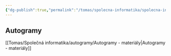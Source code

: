 ```yaml
---
{"dg-publish":true,"permalink":"/tomas/spolecna-informatika/spolecna-informatika-poznamky-materialy/","tags":["tomas","spolecna_informatika"]}
---
```


## Autogramy
[[Tomas/Společná informatika/autogramy/Autogramy - materiály\|Autogramy - materiály]]
